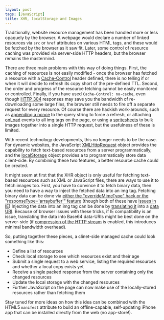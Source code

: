```yaml
---
layout: post
tags: [JavaScript]
title: XHR, localStorage and Images
---
```

Traditionally, website resource management has been handled more or less
opaquely by the browser.  A webpage would declare a number of linked resources
via `src` or `href` attributes on various HTML tags, and these would be fetched
by the browser as it saw fit.  Later, some control of resource caching was
provided via server-side HTTP headers, but the browser remains the mastermind.

There are three main problems with this way of doing things.  First, the
caching of resources is not easily modified - once the browser has fetched a
resource with a
[Cache-Control](http://www.w3.org/Protocols/rfc2616/rfc2616-sec14.html#sec14.9)
header defined, there is no telling if or when it will decide to refresh its
copy short of the pre-defined TTL.  Second, the order and progress of the
resource fetching cannot be easily monitored or controlled.  Finally, if you
have used `Cache-Control: no-cache`, even though
[HTTP 304](http://www.w3.org/Protocols/rfc2616/rfc2616-sec10.html#sec10.3.5)
responses may save you the bandwidth of re-downloading some large files, the
browser still needs to fire off a separate request for every resource.  Of
course there are hackish work-arounds, such as
[appending a nonce](http://www.developphp.com/view_lesson.php?v=275) to the
query string to force a refresh, or attaching
[onLoad](http://www.w3schools.com/jsref/event_img_onload.asp) events to all
img tags on the page, or using a
[spritesheets](http://css-tricks.com/css-sprites/) to bulk images together
into a single HTTP request, but the usefulness of these is limited.

With recent technology developments, this no longer needs to be the case.
For dynamic websites, the JavaScript
[XMLHttpRequest](http://en.wikipedia.org/wiki/XMLHttpRequest) object provides
the capability to fetch text-based resources from a server programmatically,
and the
[localStorage](http://en.wikipedia.org/wiki/Web_storage#Local_and_session_storage)
object provides a to programmatically store data client-side.  By combining
these two features, a better resource cache could be created.

It might seem at first that the XHR object is only useful for fetching
text-based resources such as XML or JavaScript files, there are ways to use it
to fetch images too.  First, you have to convince it to fetch binary data,
then you need to have a way to inject the fetched data into an img tag.
Fetching binary data can be done via
[either the "overrideMimeType" hack or the "responseType='arraybuffer'" feature](https://developer.mozilla.org/en/using_xmlhttprequest#Handling_binary_data)
(though both of these have
[issues in IE](http://miskun.com/javascript/internet-explorer-and-binary-files-data-access/))
Injecting the data into an img tag can be done by
[translating it](http://jsperf.com/encoding-xhr-image-data/16) into a
[data URI](http://en.wikipedia.org/wiki/Data_URI_scheme).  Because of browser
issues with these tricks, if IE compatibility is an issue, translating the
data into Base64 data-URIs might be best done on the server-side (if
[compression of the HTTP stream](http://en.wikipedia.org/wiki/HTTP_compression)
is enabled, this introduces minimal bandwidth overhead).

So, putting together these pieces, a clinet-side managed cache could look
something like this:

*   Define a list of resources
*   Check local storage to see which resources exist and their age
*   Submit a single request to a web service, listing the required resources
    and whether a local copy exists yet
*   Receive a single packed response from the server containing only the
    changed resources
*   Update the local storage with the changed resources
*   Further JavaScript on the page can now make use of the locally-stored
    resources rather than fetching them

Stay tuned for more ideas on how this idea can be combined with the HTML5
`manifest` attribute to build an offline-capable, self-updating iPhone app
that can be installed directly from the web (no app-store!).